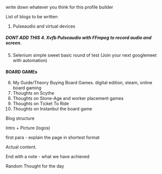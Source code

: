 write down whatever you think for this profile builder

List of blogs to be written

1. Pulseaudio and virtual devices
##### DONT ADD THIS 4. Xvfb Pulseaudio with FFmpeg to record audio and screen.
5. Selenium simple sweet basic round of test (Join your next googlemeet with automation)

#### BOARD GAMEs
6. My Guide/Theory Buying Board Games. digital edition, steam, online board gaming
7. Thoughts on Scythe
8. Thoughts on Stone-Age and worker placement games
9. Thoughts on Ticket To Ride
10. Thoughts on Instanbul the board game


Blog structure

Intro + Picture (logos)

first para - explain the page in shortest format

Actual content.

End with a note - what we have achieved

Random Thought for the day


